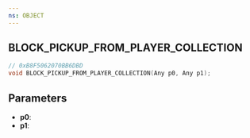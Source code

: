 ```yaml
---
ns: OBJECT
---
```

## BLOCK_PICKUP_FROM_PLAYER_COLLECTION

```c
// 0xB8F5062070BB6DBD
void BLOCK_PICKUP_FROM_PLAYER_COLLECTION(Any p0, Any p1);
```

## Parameters
* **p0**:
* **p1**:
